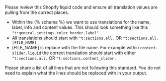 Please review this Shopify liquid code and ensure all translation values are pulling from the correct places. 

- Within the {% schema %} we want to use translations for the name, label, info and content values. This should look something like this `"t:general.settings.color_border.label"`
- All translations should start with `"t:sections.all.` OR `"t:sections.all.[FILE_NAME]` 
- [FILE_NAME] is replace with the file name. For example within `content-slider.liquid` the correct translation should start with either `"t:sections.all.` OR `"t:sections.content_slider.` 

Please share a list of all lines that are not following this standard. You do not need to explain what the lines should be replaced with in your output.
